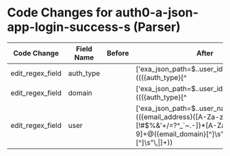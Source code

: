 # Code Changes for auth0-a-json-app-login-success-s (Parser)

| Code Change | Field Name | Before | After |
|-------------|------------|--------|-------|
| edit_regex_field | auth_type |  | ['exa_json_path=$..user_id,exa_regex=((({auth_type}[^|"]+)\|({domain}[^|"]+)\|([\w\.\-]{1,40}\$?))|(({=auth_type}[^|"]+)\|))', 'exa_json_path=$.data.user_id,exa_regex=(({auth_type}[^|"]+)\|[^|"]+\|[\w\.\-]{1,40}\$?|({=auth_type}[^|"]+)\|)', 'user_id"+:"+((({auth_type}[^|"]+)\|({domain}[^|"]+)\|([\w\.\-]{1,40}\$?))|(({=auth_type}[^|"]+)\|))'] |
| edit_regex_field | domain |  | ['exa_json_path=$..user_id,exa_regex=((({auth_type}[^|"]+)\|({domain}[^|"]+)\|([\w\.\-]{1,40}\$?))|(({=auth_type}[^|"]+)\|))', 'exa_json_path=$.data.user_name,exa_regex=(({user}[\w\.\-\!\#\^\~]{1,40}\$?)(@({domain}[^"]+))?)', 'user_id"+:"+((({auth_type}[^|"]+)\|({domain}[^|"]+)\|([\w\.\-]{1,40}\$?))|(({=auth_type}[^|"]+)\|))'] |
| edit_regex_field | user |  | ['exa_json_path=$..user_name,exa_regex=(({email_address}([A-Za-z0-9]+[!#$%&\'+\/=?^_`~.-])*[A-Za-z0-9]+@({email_domain}[^\]\s"\\,\|]+\.[^\]\s"\\,\|]+))|({user}[\w\.\-]{1,40}\$?))', 'exa_json_path=$.data.user_name,exa_regex=(({user}[\w\.\-\!\#\^\~]{1,40}\$?)(@({domain}[^"]+))?)', 'user_name"+:"+(({email_address}([A-Za-z0-9]+[!#$%&\'+\/=?^_`~.-])*[A-Za-z0-9]+@({email_domain}[^\]\s"\\,\|]+\.[^\]\s"\\,\|]+))|({user}[\w\.\-]{1,40}\$?))"'] |